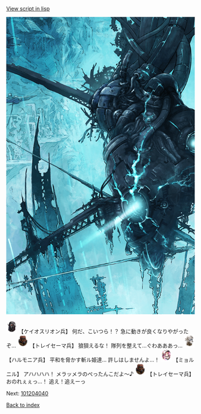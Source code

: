 [View script in lisp](../scripts/101204033.txt)

![underground_world_3.png](../images/backgrounds/underground_world_3.png)

<img src="../images/units/3820001.png" alt="3820001.png" height="34"/>
【ケイオスリオン兵】
何だ、こいつら！？
急に動きが良くなりやがったぞ…

<img src="../images/units/3830001.png" alt="3830001.png" height="34"/>
【トレイセーマ兵】
狼狽えるな！
隊列を整えて…ぐわあああっ…

<img src="../images/units/3810001.png" alt="3810001.png" height="34"/>
【ハルモニア兵】
平和を脅かす斬ル姫達…
許しはしませんよ…！

<img src="../images/units/3200111.png" alt="3200111.png" height="34"/>
【ミョルニル】
アハハハハ！
メラッメラのぺったんこだよ～♪

<img src="../images/units/3830001.png" alt="3830001.png" height="34"/>
【トレイセーマ兵】
おのれぇぇっ…！
追え！追えーっ

Next: [101204040](101204040.md)

[Back to index](index.md)
